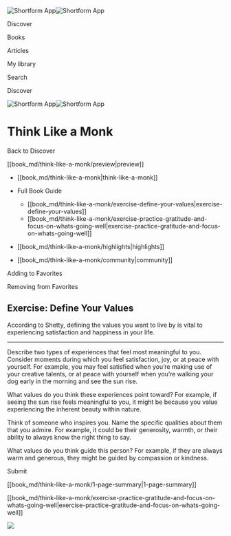 ![Shortform App](/img/logo.36a2399e.svg)![Shortform App](/img/logo-dark.70c1b072.svg)

Discover

Books

Articles

My library

Search

Discover

![Shortform App](/img/logo.36a2399e.svg)![Shortform App](/img/logo-dark.70c1b072.svg)

# Think Like a Monk

Back to Discover

[[book_md/think-like-a-monk/preview|preview]]

  * [[book_md/think-like-a-monk|think-like-a-monk]]
  * Full Book Guide

    * [[book_md/think-like-a-monk/exercise-define-your-values|exercise-define-your-values]]
    * [[book_md/think-like-a-monk/exercise-practice-gratitude-and-focus-on-whats-going-well|exercise-practice-gratitude-and-focus-on-whats-going-well]]
  * [[book_md/think-like-a-monk/highlights|highlights]]
  * [[book_md/think-like-a-monk/community|community]]



Adding to Favorites 

Removing from Favorites 

## Exercise: Define Your Values

According to Shetty, defining the values you want to live by is vital to experiencing satisfaction and happiness in your life.

* * *

Describe two types of experiences that feel most meaningful to you. Consider moments during which you feel satisfaction, joy, or at peace with yourself. For example, you may feel satisfied when you’re making use of your creative talents, or at peace with yourself when you’re walking your dog early in the morning and see the sun rise.

What values do you think these experiences point toward? For example, if seeing the sun rise feels meaningful to you, it might be because you value experiencing the inherent beauty within nature.

Think of someone who inspires you. Name the specific qualities about them that you admire. For example, it could be their generosity, warmth, or their ability to always know the right thing to say.

What values do you think guide this person? For example, if they are always warm and generous, they might be guided by compassion or kindness.

Submit 

[[book_md/think-like-a-monk/1-page-summary|1-page-summary]]

[[book_md/think-like-a-monk/exercise-practice-gratitude-and-focus-on-whats-going-well|exercise-practice-gratitude-and-focus-on-whats-going-well]]

![](https://bat.bing.com/action/0?ti=56018282&Ver=2&mid=1c54c93b-0620-4bb5-b5ed-f06984b5e832&sid=48a964a0642711eeb2d9b36fc717f5e2&vid=48a9a1e0642711eebeaf23361361f0d4&vids=0&msclkid=N&pi=0&lg=en-US&sw=800&sh=600&sc=24&nwd=1&tl=Shortform%20%7C%20Book&p=https%3A%2F%2Fwww.shortform.com%2Fapp%2Fbook%2Fthink-like-a-monk%2Fexercise-define-your-values&r=&lt=996&evt=pageLoad&sv=1&rn=60034)
